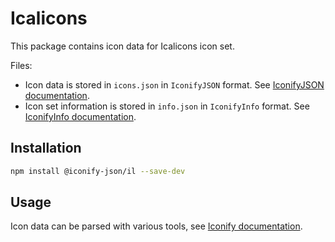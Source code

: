 # Icalicons

This package contains icon data for Icalicons icon set.

Files:

-   Icon data is stored in `icons.json` in `IconifyJSON` format. See [IconifyJSON documentation](https://docs.iconify.design/types/iconify-json.html).
-   Icon set information is stored in `info.json` in `IconifyInfo` format. See [IconifyInfo documentation](https://docs.iconify.design/types/iconify-info.html).

## Installation

```bash
npm install @iconify-json/il --save-dev
```

## Usage

Icon data can be parsed with various tools, see [Iconify documentation](https://docs.iconify.design/icons/json.html).
